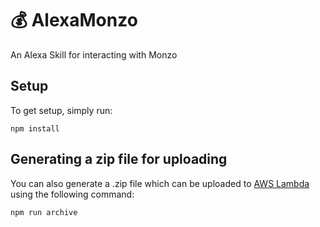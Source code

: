 # 💰  AlexaMonzo

An Alexa Skill for interacting with Monzo

## Setup

To get setup, simply run:

```shell
npm install
```

## Generating a zip file for uploading

You can also generate a .zip file which can be uploaded to [AWS Lambda](http://docs.aws.amazon.com/lambda/latest/dg/welcome.html) using the following command:

```shell
npm run archive
```
